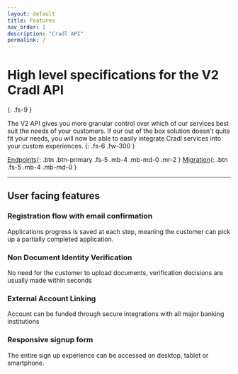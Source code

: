 ```yaml
---
layout: default
title: Features
nav_order: 1
description: "Cradl API"
permalink: /
---
```


# High level specifications for the V2 Cradl API
{: .fs-9 }

The V2 API gives you more granular control over which of our services best suit the needs of your customers. If our out of the box solution doesn't quite fit your needs, you will now be able to easily integrate Cradl services into your custom experiences. 
{: .fs-6 .fw-300 }

[Endpoints](/cradl/docs/endpoints){: .btn .btn-primary .fs-5 .mb-4 .mb-md-0 .mr-2 } [Migration](/cradl/docs/migration){: .btn .fs-5 .mb-4 .mb-md-0 }

---

## User facing features

### Registration flow with email confirmation
Applications progress is saved at each step, meaning the customer can pick up a partially completed application. 

### Non Document Identity Verification
No need for the customer to upload documents, verification decisions are usually made within seconds

### External Account Linking
Account can be funded through secure integrations with all major banking institutions

### Responsive signup form
The entire sign up experience can be accessed on desktop, tablet or smartphone. 
